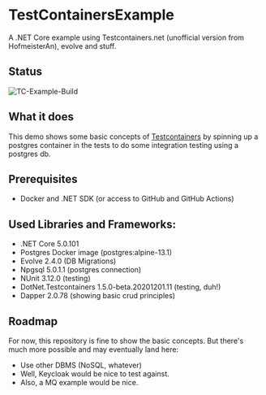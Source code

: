 
# TestContainersExample
 A .NET Core example using Testcontainers.net (unofficial version from HofmeisterAn), evolve and stuff.

## Status
![TC-Example-Build](https://github.com/Pinguwien/TestContainersExample/workflows/TC-Example-Build/badge.svg)

## What it does
This demo shows some basic concepts of [Testcontainers](https://github.com/HofmeisterAn/dotnet-testcontainers/) by spinning up a postgres container in the tests to do some integration testing using a postgres db. 

## Prerequisites
* Docker and .NET SDK (or access to GitHub and GitHub Actions)

## Used Libraries and Frameworks:
* .NET Core 5.0.101
* Postgres Docker image (postgres:alpine-13.1)
* Evolve 2.4.0 (DB Migrations)
* Npgsql 5.0.1.1 (postgres connection)
* NUnit 3.12.0 (testing)
* DotNet.Testcontainers 1.5.0-beta.20201201.11 (testing, duh!)
* Dapper 2.0.78 (showing basic crud principles)

## Roadmap
For now, this repository is fine to show the basic concepts. But there's much more possible and may eventually land here: 

* Use other DBMS (NoSQL, whatever)
* Well, Keycloak would be nice to test against. 
* Also, a MQ example would be nice. 